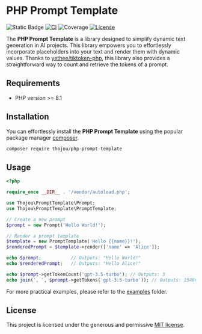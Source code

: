 # PHP Prompt Template

![Static Badge](https://img.shields.io/badge/PHP_Version-%3E%3D8.1-blue)
[![CI](https://github.com/thojou/php-prompt-template/actions/workflows/ci.yml/badge.svg)](https://github.com/thojou/php-prompt-template/actions/workflows/ci.yml)
![Coverage](https://img.shields.io/badge/coverage-100%25-green)
[![License](https://img.shields.io/github/license/thojou/php-prompt-template)](./LICENSE)


The **PHP Prompt Template** is a library designed to simplify dynamic text generation in AI projects.
This library empowers you to effortlessly incorporate placeholders into your text and render them with dynamic values.
Thanks to [yethee/tiktoken-php](https://github.com/yethee/tiktoken-php), this library also provides a straightforward
way to count and retrieve the tokens of a prompt.

## Requirements
* PHP version >= 8.1

## Installation

You can effortlessly install the **PHP Prompt Template** using the popular package manager [composer](https://getcomposer.org/).

```bash
composer require thojou/php-prompt-template
```

## Usage

```php
<?php

require_once __DIR__ . '/vendor/autoload.php';

use Thojou\PromptTemplate\Prompt;
use Thojou\PromptTemplate\PromptTemplate;

// Create a new prompt
$prompt = new Prompt('Hello World!');

// Render a prompt template
$template = new PromptTemplate('Hello {{name}}!');
$renderedPrompt = $template->render(['name' => 'Alice']);

echo $prompt;           // Outputs: "Hello World!"
echo $renderedPrompt;   // Outputs: "Hello Alice!"

echo $prompt->getTokenCount('gpt-3.5-turbo'); // Outputs: 3
echo join(', ', $prompt->getTokens('gpt-3.5-turbo')); // Outputs: 15496, 2159, 0
```

For more practical examples, please refer to the [examples](./examples) folder.

## License

This project is licensed under the generous and permissive [MIT license](./LICENSE).